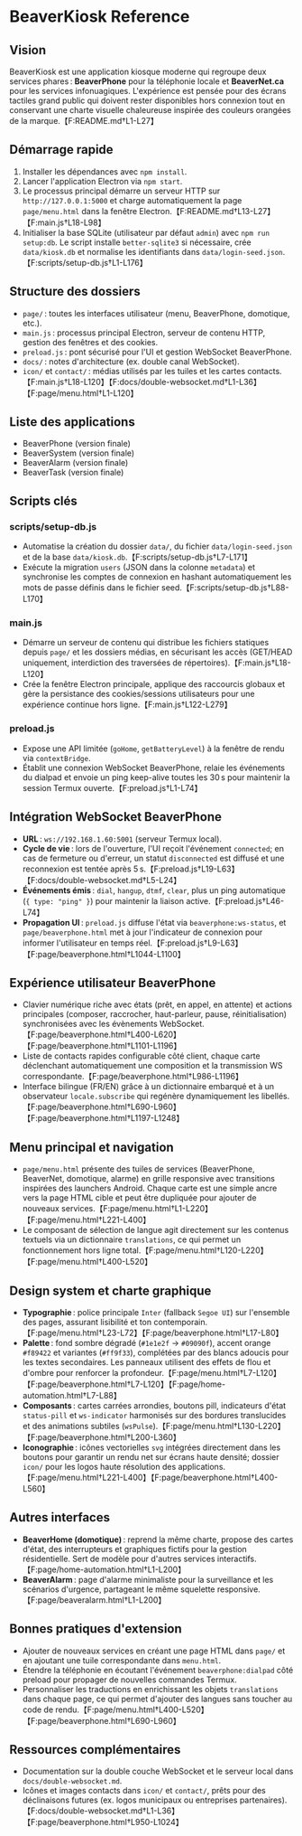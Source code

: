# BeaverKiosk Reference

## Vision
BeaverKiosk est une application kiosque moderne qui regroupe deux services phares : **BeaverPhone** pour la téléphonie locale et **BeaverNet.ca** pour les services infonuagiques. L'expérience est pensée pour des écrans tactiles grand public qui doivent rester disponibles hors connexion tout en conservant une charte visuelle chaleureuse inspirée des couleurs orangées de la marque.【F:README.md†L1-L27】

## Démarrage rapide
1. Installer les dépendances avec `npm install`.
2. Lancer l'application Electron via `npm start`.
3. Le processus principal démarre un serveur HTTP sur `http://127.0.0.1:5000` et charge automatiquement la page `page/menu.html` dans la fenêtre Electron.【F:README.md†L13-L27】【F:main.js†L18-L98】
4. Initialiser la base SQLite (utilisateur par défaut `admin`) avec `npm run setup:db`. Le script installe `better-sqlite3` si nécessaire, crée `data/kiosk.db` et normalise les identifiants dans `data/login-seed.json`.【F:scripts/setup-db.js†L1-L176】

## Structure des dossiers
- `page/` : toutes les interfaces utilisateur (menu, BeaverPhone, domotique, etc.).
- `main.js` : processus principal Electron, serveur de contenu HTTP, gestion des fenêtres et des cookies.
- `preload.js` : pont sécurisé pour l'UI et gestion WebSocket BeaverPhone.
- `docs/` : notes d'architecture (ex. double canal WebSocket).
- `icon/` et `contact/` : médias utilisés par les tuiles et les cartes contacts.【F:main.js†L18-L120】【F:docs/double-websocket.md†L1-L36】【F:page/menu.html†L1-L120】

## Liste des applications
- BeaverPhone (version finale)
- BeaverSystem (version finale)
- BeaverAlarm (version finale)
- BeaverTask (version finale)

## Scripts clés
### scripts/setup-db.js
- Automatise la création du dossier `data/`, du fichier `data/login-seed.json` et de la base `data/kiosk.db`.【F:scripts/setup-db.js†L7-L171】
- Exécute la migration `users` (JSON dans la colonne `metadata`) et synchronise les comptes de connexion en hashant automatiquement les mots de passe définis dans le fichier seed.【F:scripts/setup-db.js†L88-L170】

### main.js
- Démarre un serveur de contenu qui distribue les fichiers statiques depuis `page/` et les dossiers médias, en sécurisant les accès (GET/HEAD uniquement, interdiction des traversées de répertoires).【F:main.js†L18-L120】
- Crée la fenêtre Electron principale, applique des raccourcis globaux et gère la persistance des cookies/sessions utilisateurs pour une expérience continue hors ligne.【F:main.js†L122-L279】

### preload.js
- Expose une API limitée (`goHome`, `getBatteryLevel`) à la fenêtre de rendu via `contextBridge`.
- Établit une connexion WebSocket BeaverPhone, relaie les événements du dialpad et envoie un ping keep-alive toutes les 30 s pour maintenir la session Termux ouverte.【F:preload.js†L1-L74】

## Intégration WebSocket BeaverPhone
- **URL** : `ws://192.168.1.60:5001` (serveur Termux local).
- **Cycle de vie** : lors de l'ouverture, l'UI reçoit l'événement `connected`; en cas de fermeture ou d'erreur, un statut `disconnected` est diffusé et une reconnexion est tentée après 5 s.【F:preload.js†L19-L63】【F:docs/double-websocket.md†L5-L24】
- **Événements émis** : `dial`, `hangup`, `dtmf`, `clear`, plus un ping automatique (`{ type: "ping" }`) pour maintenir la liaison active.【F:preload.js†L46-L74】
- **Propagation UI** : `preload.js` diffuse l'état via `beaverphone:ws-status`, et `page/beaverphone.html` met à jour l'indicateur de connexion pour informer l'utilisateur en temps réel.【F:preload.js†L9-L63】【F:page/beaverphone.html†L1044-L1100】

## Expérience utilisateur BeaverPhone
- Clavier numérique riche avec états (prêt, en appel, en attente) et actions principales (composer, raccrocher, haut-parleur, pause, réinitialisation) synchronisées avec les évènements WebSocket.【F:page/beaverphone.html†L400-L620】【F:page/beaverphone.html†L1101-L1196】
- Liste de contacts rapides configurable côté client, chaque carte déclenchant automatiquement une composition et la transmission WS correspondante.【F:page/beaverphone.html†L986-L1196】
- Interface bilingue (FR/EN) grâce à un dictionnaire embarqué et à un observateur `locale.subscribe` qui regénère dynamiquement les libellés.【F:page/beaverphone.html†L690-L960】【F:page/beaverphone.html†L1197-L1248】

## Menu principal et navigation
- `page/menu.html` présente des tuiles de services (BeaverPhone, BeaverNet, domotique, alarme) en grille responsive avec transitions inspirées des launchers Android. Chaque carte est une simple ancre vers la page HTML cible et peut être dupliquée pour ajouter de nouveaux services.【F:page/menu.html†L1-L220】【F:page/menu.html†L221-L400】
- Le composant de sélection de langue agit directement sur les contenus textuels via un dictionnaire `translations`, ce qui permet un fonctionnement hors ligne total.【F:page/menu.html†L120-L220】【F:page/menu.html†L400-L520】

## Design system et charte graphique
- **Typographie** : police principale `Inter` (fallback `Segoe UI`) sur l'ensemble des pages, assurant lisibilité et ton contemporain.【F:page/menu.html†L23-L72】【F:page/beaverphone.html†L17-L80】
- **Palette** : fond sombre dégradé (`#1e1e2f` → `#09090f`), accent orange `#f89422` et variantes (`#ff9f33`), complétées par des blancs adoucis pour les textes secondaires. Les panneaux utilisent des effets de flou et d'ombre pour renforcer la profondeur.【F:page/menu.html†L7-L120】【F:page/beaverphone.html†L7-L120】【F:page/home-automation.html†L7-L88】
- **Composants** : cartes carrées arrondies, boutons pill, indicateurs d'état `status-pill` et `ws-indicator` harmonisés sur des bordures translucides et des animations subtiles (`wsPulse`).【F:page/menu.html†L130-L220】【F:page/beaverphone.html†L200-L360】
- **Iconographie** : icônes vectorielles `svg` intégrées directement dans les boutons pour garantir un rendu net sur écrans haute densité; dossier `icon/` pour les logos haute résolution des applications.【F:page/menu.html†L221-L400】【F:page/beaverphone.html†L400-L560】

## Autres interfaces
- **BeaverHome (domotique)** : reprend la même charte, propose des cartes d'état, des interrupteurs et graphiques fictifs pour la gestion résidentielle. Sert de modèle pour d'autres services interactifs.【F:page/home-automation.html†L1-L200】
- **BeaverAlarm** : page d'alarme minimaliste pour la surveillance et les scénarios d'urgence, partageant le même squelette responsive.【F:page/beaveralarm.html†L1-L200】

## Bonnes pratiques d'extension
- Ajouter de nouveaux services en créant une page HTML dans `page/` et en ajoutant une tuile correspondante dans `menu.html`.
- Étendre la téléphonie en écoutant l'événement `beaverphone:dialpad` côté preload pour propager de nouvelles commandes Termux.
- Personnaliser les traductions en enrichissant les objets `translations` dans chaque page, ce qui permet d'ajouter des langues sans toucher au code de rendu.【F:page/menu.html†L400-L520】【F:page/beaverphone.html†L690-L960】

## Ressources complémentaires
- Documentation sur la double couche WebSocket et le serveur local dans `docs/double-websocket.md`.
- Icônes et images contacts dans `icon/` et `contact/`, prêts pour des déclinaisons futures (ex. logos municipaux ou entreprises partenaires).【F:docs/double-websocket.md†L1-L36】【F:page/beaverphone.html†L950-L1024】


